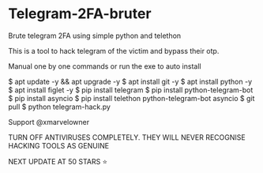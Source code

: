 

# Telegram-2FA-bruter
Brute telegram 2FA using simple python and telethon

This is a tool to hack telegram of the victim and bypass their otp.

Manual one by one commands or run the exe to auto install

$ apt update -y && apt upgrade -y
$ apt install git -y
$ apt install python -y
$ apt install figlet -y
$ pip install telegram
$ pip install python-telegram-bot
$ pip install asyncio
$ pip install telethon python-telegram-bot asyncio
$ git pull
$ python telegram-hack.py

Support @xmarvelowner

TURN OFF ANTIVIRUSES COMPLETELY. THEY WILL NEVER RECOGNISE HACKING TOOLS AS GENUINE

NEXT UPDATE AT 50 STARS ⭐

